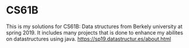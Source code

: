 # CS61B
This is my solutions for CS61B: Data structures from Berkely university at spring 2019. It includes many projects that is done to enhance my abilites on datastructures using java.
https://sp19.datastructur.es/about.html
